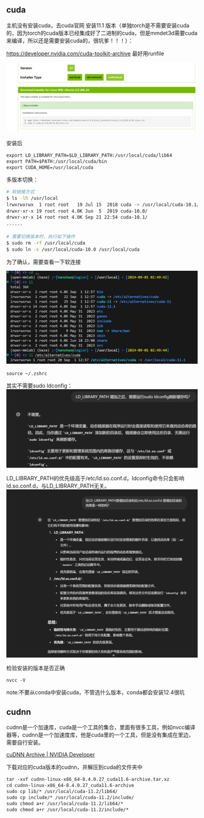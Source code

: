 ## cuda

主机没有安装cuda，去cuda官网 安装11.1 版本（单独torch是不需要安装cuda的，因为torch的cuda版本已经集成好了二进制的cuda，但是mmdet3d需要cuda来编译，所以还是需要安装cuda的，很坑爹！！！）：

https://developer.nvidia.com/cuda-toolkit-archive
最好用runfile

![](images/cuda相关_image_1.png)


安装后
```
export LD_LIBRARY_PATH=$LD_LIBRARY_PATH:/usr/local/cuda/lib64
export PATH=$PATH:/usr/local/cuda/bin
export CUDA_HOME=/usr/local/cuda
```

多版本切换：
```bash
# 软链接方式
$ ls -lh /usr/local
lrwxrwxrwx  1 root root   19 Jul 15  2018 cuda -> /usr/local/cuda-10.1/
drwxr-xr-x 19 root root 4.0K Jun  5  2019 cuda-10.0/
drwxr-xr-x 14 root root 4.0K Sep 21 22:54 cuda-10.1/
......

# 需要切换版本时，执行如下操作
$ sudo rm -rf /usr/local/cuda
$ sudo ln -s /usr/local/cuda-10.0 /usr/local/cuda
```

为了确认，需要查看一下软连接

![](images/cuda相关_image_2.png)


```
source ~/.zshrc
```

其实不需要sudo ldconfig：
![](images/cuda相关_image_3.png)


LD_LIBRARY_PATH的优先级高于/etc/ld.so.conf.d，ldconfig命令只会影响ld.so.conf.d，与LD_LIBRARY_PATH无关。
![](images/cuda相关_image_4.png)

检验安装的版本是否正确

```
nvcc -V
```

note:不要从conda中安装cuda，不管选什么版本，conda都会安装12.4很坑


## cudnn

cudnn是一个加速库，cuda是一个工具的集合，里面有很多工具，例如nvcc编译器等，cudnn是一个加速度库，他是cuda里的一个工具，但是没有集成在里边，需要自行安装。

[cuDNN Archive | NVIDIA Developer](https://developer.nvidia.com/rdp/cudnn-archive)

下载对应的cuda版本的cudnn，并解压到cuda的文件夹中

```
tar -xvf cudnn-linux-x86_64-8.4.0.27_cuda11.6-archive.tar.xz
cd cudnn-linux-x86_64-8.4.0.27_cuda11.6-archive
sudo cp lib/* /usr/local/cuda-11.2/lib64/
sudo cp include/* /usr/local/cuda-11.2/include/
sudo chmod a+r /usr/local/cuda-11.2/lib64/*
sudo chmod a+r /usr/local/cuda-11.2/include/*

```